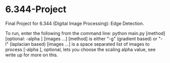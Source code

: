 6.344-Project
=============

Final Project for 6.344 (Digital Image Processing): Edge Detection.

To run, enter the following from the command line:
	python main.py [method] [optional: -alpha <n>] [images ...]
		[method] is either "-g" (gradient based) or "-l" (laplacian based)
		[images ...] is a space separated list of images to process
		[-alpha <n>], optional, lets you choose the scaling alpha value, see write up for more on this.

